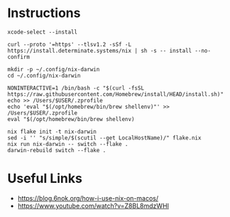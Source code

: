 # Instructions

```
xcode-select --install
```

```
curl --proto '=https' --tlsv1.2 -sSf -L https://install.determinate.systems/nix | sh -s -- install --no-confirm
```

```
mkdir -p ~/.config/nix-darwin
cd ~/.config/nix-darwin
```

```
NONINTERACTIVE=1 /bin/bash -c "$(curl -fsSL https://raw.githubusercontent.com/Homebrew/install/HEAD/install.sh)"
echo >> /Users/$USER/.zprofile
echo 'eval "$(/opt/homebrew/bin/brew shellenv)"' >> /Users/$USER/.zprofile
eval "$(/opt/homebrew/bin/brew shellenv)
```

```
nix flake init -t nix-darwin
sed -i '' "s/simple/$(scutil --get LocalHostName)/" flake.nix
nix run nix-darwin -- switch --flake .
darwin-rebuild switch --flake .
```

# Useful Links

- https://blog.6nok.org/how-i-use-nix-on-macos/
- https://www.youtube.com/watch?v=Z8BL8mdzWHI
